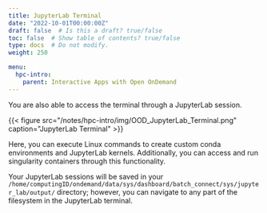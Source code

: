 ```yaml
---
title: JupyterLab Terminal
date: "2022-10-01T00:00:00Z"
draft: false  # Is this a draft? true/false
toc: false  # Show table of contents? true/false
type: docs  # Do not modify.
weight: 250

menu:
  hpc-intro:
    parent: Interactive Apps with Open OnDemand
---
```


You are also able to access the terminal through a JupyterLab session.

{{< figure src="/notes/hpc-intro/img/OOD_JupyterLab_Terminal.png" caption="JupyterLab Terminal" >}}

Here, you can execute Linux commands to create custom conda environments and JupyterLab kernels. Additionally, you can access and run singularity containers through this functionality.

Your JupyterLab sessions will be saved in your ```/home/computingID/ondemand/data/sys/dashboard/batch_connect/sys/jupyter_lab/output/``` directory; however, you can navigate to any part of the filesystem in the JupyterLab terminal.
